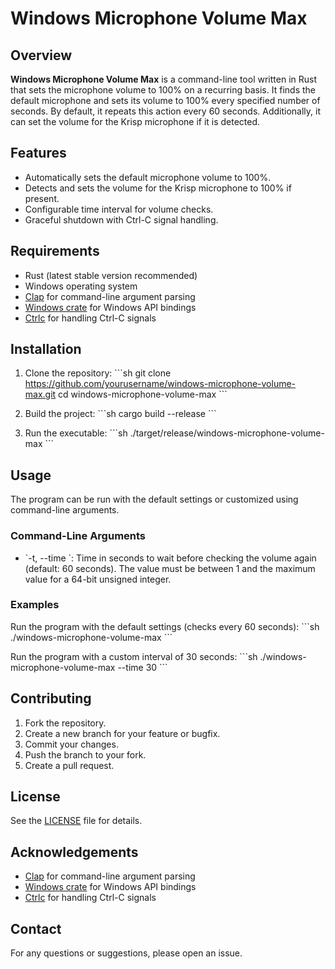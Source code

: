 # Windows Microphone Volume Max

## Overview

**Windows Microphone Volume Max** is a command-line tool written in Rust that sets the microphone volume to 100% on a recurring basis. It finds the default microphone and sets its volume to 100% every specified number of seconds. By default, it repeats this action every 60 seconds. Additionally, it can set the volume for the Krisp microphone if it is detected.

## Features

- Automatically sets the default microphone volume to 100%.
- Detects and sets the volume for the Krisp microphone to 100% if present.
- Configurable time interval for volume checks.
- Graceful shutdown with Ctrl-C signal handling.

## Requirements

- Rust (latest stable version recommended)
- Windows operating system
- [Clap](https://crates.io/crates/clap) for command-line argument parsing
- [Windows crate](https://crates.io/crates/windows) for Windows API bindings
- [Ctrlc](https://crates.io/crates/ctrlc) for handling Ctrl-C signals

## Installation

1. Clone the repository:
    \`\`\`sh
    git clone https://github.com/yourusername/windows-microphone-volume-max.git
    cd windows-microphone-volume-max
    \`\`\`

2. Build the project:
    \`\`\`sh
    cargo build --release
    \`\`\`

3. Run the executable:
    \`\`\`sh
    ./target/release/windows-microphone-volume-max
    \`\`\`

## Usage

The program can be run with the default settings or customized using command-line arguments.

### Command-Line Arguments

- \`-t, --time <TIME>\`: Time in seconds to wait before checking the volume again (default: 60 seconds). The value must be between 1 and the maximum value for a 64-bit unsigned integer.

### Examples

Run the program with the default settings (checks every 60 seconds):
\`\`\`sh
./windows-microphone-volume-max
\`\`\`

Run the program with a custom interval of 30 seconds:
\`\`\`sh
./windows-microphone-volume-max --time 30
\`\`\`

## Contributing

1. Fork the repository.
2. Create a new branch for your feature or bugfix.
3. Commit your changes.
4. Push the branch to your fork.
5. Create a pull request.

## License

See the [LICENSE](LICENSE) file for details.

## Acknowledgements

- [Clap](https://crates.io/crates/clap) for command-line argument parsing
- [Windows crate](https://crates.io/crates/windows) for Windows API bindings
- [Ctrlc](https://crates.io/crates/ctrlc) for handling Ctrl-C signals

## Contact

For any questions or suggestions, please open an issue.
